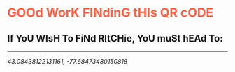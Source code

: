 # <h1 style="color:Tomato;">GOOd WorK FINdinG tHIs QR cODE</h1>
## If YoU WIsH To FiNd RItCHie, YoU muSt hEAd To:

---

<i>
43.08438122131161, -77.68473480150818
</i>
